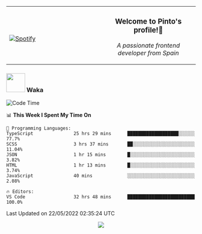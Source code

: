 <table width="100%" align="center"> 
  <tr>
  <td width="50%">
      
&nbsp; <br> [![Spotify](https://novatorem-zeta-rust.vercel.app/api/spotify)](https://open.spotify.com/user/novatorem-zeta-rust)

  </td>
  <td width="50%">
    <h3 align="center">Welcome to Pinto's profile!👋</h3>
    <p align="center"><em>A passionate frontend developer from Spain</em></p>
  </td>
  </table>

### <img src="https://media.giphy.com/media/VgCDAzcKvsR6OM0uWg/giphy.gif" width="50"> Waka

  <!--START_SECTION:waka-->
![Code Time](http://img.shields.io/badge/Code%20Time-401%20hrs%2029%20mins-blue)

📊 **This Week I Spent My Time On** 

```text
💬 Programming Languages: 
TypeScript               25 hrs 29 mins      ███████████████████░░░░░░   77.7% 
SCSS                     3 hrs 37 mins       ██░░░░░░░░░░░░░░░░░░░░░░░   11.04% 
JSON                     1 hr 15 mins        █░░░░░░░░░░░░░░░░░░░░░░░░   3.82% 
HTML                     1 hr 13 mins        █░░░░░░░░░░░░░░░░░░░░░░░░   3.74% 
JavaScript               40 mins             ░░░░░░░░░░░░░░░░░░░░░░░░░   2.08%

🔥 Editors: 
VS Code                  32 hrs 48 mins      █████████████████████████   100.0%

```


 Last Updated on 22/05/2022 02:35:24 UTC
<!--END_SECTION:waka-->

<div align="center">
<img src="https://github-readme-stats-gilt-tau.vercel.app/api/top-langs/?username=pinto-hub&layout=compact&theme=dracula" />
</div>
